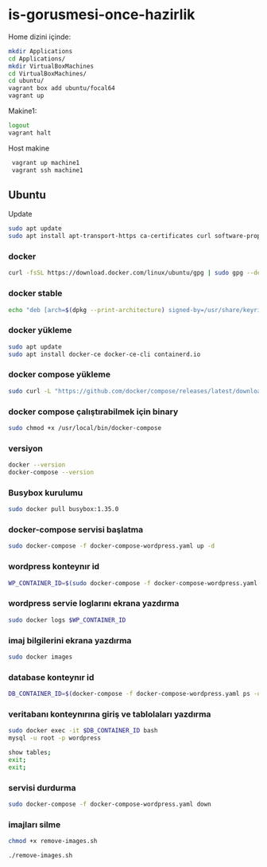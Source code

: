 # is-gorusmesi-once-hazirlik

Home dizini içinde:
 ```bash
 mkdir Applications
 cd Applications/
 mkdir VirtualBoxMachines
 cd VirtualBoxMachines/
 cd ubuntu/
 vagrant box add ubuntu/focal64
 vagrant up
 ```
Makine1:
 ```bash
 logout
 vagrant halt
 ```

Host makine
```bash
 vagrant up machine1
 vagrant ssh machine1
```
## Ubuntu
 Update
```bash
sudo apt update
sudo apt install apt-transport-https ca-certificates curl software-properties-common
```
### docker
```bash
curl -fsSL https://download.docker.com/linux/ubuntu/gpg | sudo gpg --dearmor -o /usr/share/keyrings/docker-archive-keyring.gpg
```
### docker stable
```bash
echo "deb [arch=$(dpkg --print-architecture) signed-by=/usr/share/keyrings/docker-archive-keyring.gpg] https://download.docker.com/linux/ubuntu $(lsb_release -cs) stable" | sudo tee /etc/apt/sources.list.d/docker.list > /dev/null
```
### docker yükleme
```bash
sudo apt update
sudo apt install docker-ce docker-ce-cli containerd.io
```
### docker compose yükleme
```bash
sudo curl -L "https://github.com/docker/compose/releases/latest/download/docker-compose-$(uname -s)-$(uname -m)" -o /usr/local/bin/docker-compose
```
### docker compose çalıştırabilmek için binary
```bash
sudo chmod +x /usr/local/bin/docker-compose
```
### versiyon
```bash
docker --version
docker-compose --version
```
### Busybox kurulumu
```bash
sudo docker pull busybox:1.35.0
```
### docker-compose servisi başlatma
```bash
sudo docker-compose -f docker-compose-wordpress.yaml up -d
```
### wordpress konteynır id
```bash
WP_CONTAINER_ID=$(sudo docker-compose -f docker-compose-wordpress.yaml ps -q wordpress)
```
### wordpress servie loglarını ekrana yazdırma
```bash
sudo docker logs $WP_CONTAINER_ID
```
### imaj bilgilerini ekrana yazdırma
```bash
sudo docker images
```
### database konteynır id
```bash
DB_CONTAINER_ID=$(docker-compose -f docker-compose-wordpress.yaml ps -q db)
```
### veritabanı konteynırına giriş ve tablolaları yazdırma
```bash
sudo docker exec -it $DB_CONTAINER_ID bash
mysql -u root -p wordpress
```
```bash
show tables;
exit;
exit;
```

### servisi durdurma
```bash
sudo docker-compose -f docker-compose-wordpress.yaml down
```
### imajları silme
```bash
chmod +x remove-images.sh
```
```bash
./remove-images.sh
```
